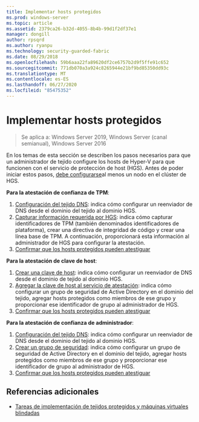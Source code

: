 ```yaml
---
title: Implementar hosts protegidos
ms.prod: windows-server
ms.topic: article
ms.assetid: 2379ca26-b32d-4055-8b4b-99d1f2df37e1
manager: dongill
author: rpsqrd
ms.author: ryanpu
ms.technology: security-guarded-fabric
ms.date: 08/29/2018
ms.openlocfilehash: 59b6aaa22fa89620df2ce6757b2d9f5ffe91c652
ms.sourcegitcommit: 771db070a3a924c8265944e21bf9bd85350dd93c
ms.translationtype: MT
ms.contentlocale: es-ES
ms.lasthandoff: 06/27/2020
ms.locfileid: "85475352"
---
```

# <a name="deploy-guarded-hosts"></a>Implementar hosts protegidos

>Se aplica a: Windows Server 2019, Windows Server (canal semianual), Windows Server 2016

En los temas de esta sección se describen los pasos necesarios para que un administrador de tejido configure los hosts de Hyper-V para que funcionen con el servicio de protección de host (HGS). Antes de poder iniciar estos pasos, [debe configurarse](guarded-fabric-setting-up-the-host-guardian-service-hgs.md)al menos un nodo en el clúster de HGS.

**Para la atestación de confianza de TPM**:
1. [Configuración del tejido DNS](guarded-fabric-configuring-fabric-dns.md): indica cómo configurar un reenviador de DNS desde el dominio del tejido al dominio HGS.
2. [Capturar información requerida por HGS](guarded-fabric-tpm-trusted-attestation-capturing-hardware.md): indica cómo capturar identificadores de TPM (también denominados identificadores de plataforma), crear una directiva de integridad de código y crear una línea base de TPM. A continuación, proporcionará esta información al administrador de HGS para configurar la atestación.
3. [Confirmar que los hosts protegidos pueden atestiguar](guarded-fabric-confirm-hosts-can-attest-successfully.md)

**Para la atestación de clave de host**:
1. [Crear una clave de host](guarded-fabric-create-host-key.md#create-a-host-key): indica cómo configurar un reenviador de DNS desde el dominio de tejido al dominio HGS.
2. [Agregar la clave de host al servicio de atestación](guarded-fabric-create-host-key.md#add-the-host-key-to-the-attestation-service): indica cómo configurar un grupo de seguridad de Active Directory en el dominio del tejido, agregar hosts protegidos como miembros de ese grupo y proporcionar ese identificador de grupo al administrador de HGS.
3. [Confirmar que los hosts protegidos pueden atestiguar](guarded-fabric-confirm-hosts-can-attest-successfully.md)


**Para la atestación de confianza de administrador**:
1. [Configuración del tejido DNS](guarded-fabric-configuring-fabric-dns.md): indica cómo configurar un reenviador de DNS desde el dominio del tejido al dominio HGS.
2. [Crear un grupo de seguridad](guarded-fabric-admin-trusted-attestation-creating-a-security-group.md): indica cómo configurar un grupo de seguridad de Active Directory en el dominio del tejido, agregar hosts protegidos como miembros de ese grupo y proporcionar ese identificador de grupo al administrador de HGS.
3. [Confirmar que los hosts protegidos pueden atestiguar](guarded-fabric-confirm-hosts-can-attest-successfully.md)


## <a name="additional-references"></a>Referencias adicionales

- [Tareas de implementación de tejidos protegidos y máquinas virtuales blindadas](guarded-fabric-deploying-hgs-overview.md#deployment-tasks-for-guarded-fabrics-and-shielded-vms)
